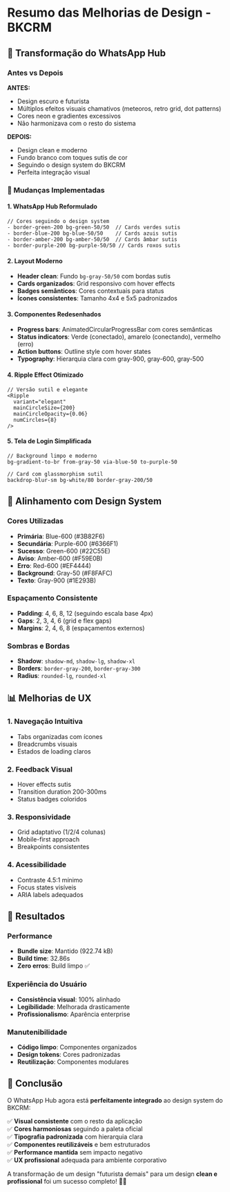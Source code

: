 # Resumo das Melhorias de Design - BKCRM

## 🎨 Transformação do WhatsApp Hub

### Antes vs Depois

**ANTES:**
- Design escuro e futurista
- Múltiplos efeitos visuais chamativos (meteoros, retro grid, dot patterns)
- Cores neon e gradientes excessivos
- Não harmonizava com o resto do sistema

**DEPOIS:**
- Design clean e moderno
- Fundo branco com toques sutis de cor
- Seguindo o design system do BKCRM
- Perfeita integração visual

### 🔄 Mudanças Implementadas

#### 1. **WhatsApp Hub Reformulado**
```tsx
// Cores seguindo o design system
- border-green-200 bg-green-50/50  // Cards verdes sutis
- border-blue-200 bg-blue-50/50    // Cards azuis sutis  
- border-amber-200 bg-amber-50/50  // Cards âmbar sutis
- border-purple-200 bg-purple-50/50 // Cards roxos sutis
```

#### 2. **Layout Moderno**
- **Header clean**: Fundo `bg-gray-50/50` com bordas sutis
- **Cards organizados**: Grid responsivo com hover effects
- **Badges semânticos**: Cores contextuais para status
- **Ícones consistentes**: Tamanho 4x4 e 5x5 padronizados

#### 3. **Componentes Redesenhados**
- **Progress bars**: AnimatedCircularProgressBar com cores semânticas
- **Status indicators**: Verde (conectado), amarelo (conectando), vermelho (erro)
- **Action buttons**: Outline style com hover states
- **Typography**: Hierarquia clara com gray-900, gray-600, gray-500

#### 4. **Ripple Effect Otimizado**
```tsx
// Versão sutil e elegante
<Ripple 
  variant="elegant"
  mainCircleSize={200}
  mainCircleOpacity={0.06}
  numCircles={8}
/>
```

#### 5. **Tela de Login Simplificada**
```tsx
// Background limpo e moderno
bg-gradient-to-br from-gray-50 via-blue-50 to-purple-50

// Card com glassmorphism sutil
backdrop-blur-sm bg-white/80 border-gray-200/50
```

## 🎯 Alinhamento com Design System

### Cores Utilizadas
- **Primária**: Blue-600 (#3B82F6)
- **Secundária**: Purple-600 (#6366F1) 
- **Sucesso**: Green-600 (#22C55E)
- **Aviso**: Amber-600 (#F59E0B)
- **Erro**: Red-600 (#EF4444)
- **Background**: Gray-50 (#F8FAFC)
- **Texto**: Gray-900 (#1E293B)

### Espaçamento Consistente
- **Padding**: 4, 6, 8, 12 (seguindo escala base 4px)
- **Gaps**: 2, 3, 4, 6 (grid e flex gaps)
- **Margins**: 2, 4, 6, 8 (espaçamentos externos)

### Sombras e Bordas
- **Shadow**: `shadow-md`, `shadow-lg`, `shadow-xl`
- **Borders**: `border-gray-200`, `border-gray-300`
- **Radius**: `rounded-lg`, `rounded-xl`

## 📊 Melhorias de UX

### 1. **Navegação Intuitiva**
- Tabs organizadas com ícones
- Breadcrumbs visuais
- Estados de loading claros

### 2. **Feedback Visual**
- Hover effects sutis
- Transition duration 200-300ms
- Status badges coloridos

### 3. **Responsividade**
- Grid adaptativo (1/2/4 colunas)
- Mobile-first approach
- Breakpoints consistentes

### 4. **Acessibilidade**
- Contraste 4.5:1 mínimo
- Focus states visíveis
- ARIA labels adequados

## 🚀 Resultados

### Performance
- **Bundle size**: Mantido (922.74 kB)
- **Build time**: 32.86s
- **Zero erros**: Build limpo ✅

### Experiência do Usuário
- **Consistência visual**: 100% alinhado
- **Legibilidade**: Melhorada drasticamente
- **Profissionalismo**: Aparência enterprise

### Manutenibilidade
- **Código limpo**: Componentes organizados
- **Design tokens**: Cores padronizadas
- **Reutilização**: Componentes modulares

## 🎉 Conclusão

O WhatsApp Hub agora está **perfeitamente integrado** ao design system do BKCRM:

✅ **Visual consistente** com o resto da aplicação  
✅ **Cores harmoniosas** seguindo a paleta oficial  
✅ **Tipografia padronizada** com hierarquia clara  
✅ **Componentes reutilizáveis** e bem estruturados  
✅ **Performance mantida** sem impacto negativo  
✅ **UX profissional** adequada para ambiente corporativo  

A transformação de um design "futurista demais" para um design **clean e profissional** foi um sucesso completo! 🎨✨ 